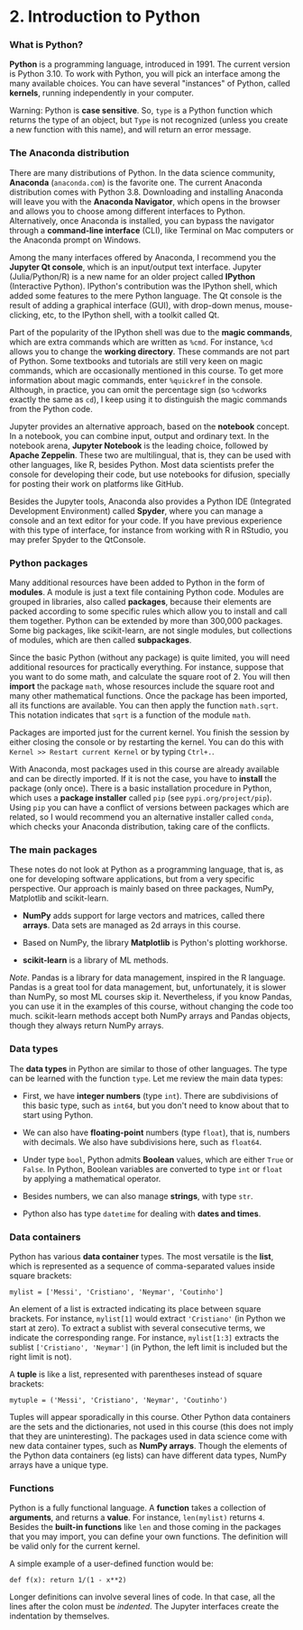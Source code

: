 # 2. Introduction to Python

### What is Python?

**Python** is a programming language, introduced in 1991. The current version is Python 3.10. To work with Python, you will pick an interface among the many available choices. You can have several "instances" of Python, called **kernels**, running independently in your computer.

Warning: Python is **case sensitive**. So, `type` is a Python function which returns the type of an object, but `Type` is not recognized (unless you create a new function with this name), and will return an error message.

### The Anaconda distribution

There are many distributions of Python. In the data science community, **Anaconda** (`anaconda.com`) is the favorite one. The current Anaconda distribution comes with Python 3.8. Downloading and installing Anaconda will leave you with the **Anaconda Navigator**, which opens in the browser and allows you to choose among different interfaces to Python. Alternatively, once Anaconda is installed, you can bypass the navigator through a **command-line interface** (CLI), like Terminal on Mac computers or the Anaconda prompt on Windows.

Among the many interfaces offered by Anaconda, I recommend you the **Jupyter Qt console**, which is an input/output text interface. Jupyter (Julia/Python/R) is a new name for an older project called **IPython** (Interactive Python). IPython's contribution was the IPython shell, which added some features to the mere Python language. The Qt console is the result of adding a graphical interface (GUI), with drop-down menus, mouse-clicking, etc, to the IPython shell, with a toolkit called Qt.

Part of the popularity of the IPython shell was due to the **magic commands**, which are extra commands which are written as `%cmd`. For instance, `%cd` allows you to change the **working directory**. These commands are not part of Python. Some textbooks and tutorials are still very keen on magic commands, which are occasionally mentioned in this course. To get more information about magic commands, enter `%quickref` in the console. Although, in practice, you can omit the percentage sign (so `%cd`works exactly the same as `cd`), I keep using it to distinguish the magic commands from the Python code.

Jupyter provides an alternative approach, based on the **notebook** concept. In a notebook, you can combine input, output and ordinary text. In the notebook arena, **Jupyter Notebook** is the leading choice, followed by **Apache Zeppelin**. These two are multilingual, that is, they can be used with other languages, like R, besides Python. Most data scientists prefer the console for developing their code, but use notebooks for difusion, specially for posting their work on platforms like GitHub.

Besides the Jupyter tools, Anaconda also provides a Python IDE (Integrated Development Environment) called **Spyder**, where you can manage a console and an text editor for your code. If you have previous experience with this type of interface, for instance from working with R in RStudio, you may prefer Spyder to the QtConsole.

### Python packages

Many additional resources have been added to Python in the form of **modules**. A module is just a text file containing Python code. Modules are grouped in libraries, also called **packages**, because their elements are packed according to some specific rules which allow you to install and call them together. Python can be extended by more than 300,000 packages. Some big packages, like scikit-learn, are not single modules, but collections of modules, which are then called **subpackages**.

Since the basic Python (without any package) is quite limited, you will need additional resources for practically everything. For instance, suppose that you want to do some math, and calculate the square root of 2. You will then **import** the package `math`, whose resources include the square root and many other mathematical functions. Once the package has been imported, all its functions are available. You can then apply the function `math.sqrt`. This notation indicates that `sqrt` is a function of the module `math`.

Packages are imported just for the current kernel. You finish the session by either closing the console or by restarting the kernel. You can do this with `Kernel >> Restart current Kernel` or by typing `Ctrl+.`.

With Anaconda, most packages used in this course are already available and can be directly imported. If it is not the case, you have to **install** the package (only once). There is a basic installation procedure in Python, which uses a **package installer** called `pip` (see `pypi.org/project/pip`). Using `pip` you can have a conflict of versions between packages which are related, so I would recommend you an alternative installer called `conda`, which checks your Anaconda distribution, taking care of the conflicts.

### The main packages

These notes do not look at Python as a programming language, that is, as one for developing software applications, but from a very specific perspective. Our approach is mainly based on three packages, NumPy, Matplotlib and scikit-learn.

* **NumPy** adds support for large vectors and matrices, called there **arrays**. Data sets  are managed as 2d arrays in this course.

* Based on NumPy, the library **Matplotlib** is Python's plotting workhorse.

* **scikit-learn** is a library of ML methods.

*Note*. Pandas is a library for data management, inspired in the R language. Pandas is a great tool for data management, but, unfortunately, it is slower than NumPy, so most ML courses skip it. Nevertheless, if you know Pandas, you can use it in the examples of this course, without changing the code too much. scikit-learn methods accept both NumPy arrays and Pandas objects, though they always return NumPy arrays.

### Data types

The **data types** in Python are similar to those of other languages. The type can be learned with the function `type`. Let me review the main data types:

* First, we have **integer numbers** (type `int`). There are subdivisions of this basic type, such as `int64`, but you don't need to know about that to start using Python.

* We can also have **floating-point** numbers (type `float`), that is, numbers with decimals. We also have subdivisions here, such as `float64`.

* Under type `bool`, Python admits **Boolean** values, which are either `True` or `False`. In Python, Boolean variables are converted to type `int` or `float` by applying a mathematical operator.

* Besides numbers, we can also manage **strings**, with type `str`.

* Python also has type `datetime` for dealing with **dates and times**.

### Data containers

Python has various **data container** types. The most versatile is the **list**, which is represented as a sequence of comma-separated values inside square brackets:

`mylist = ['Messi', 'Cristiano', 'Neymar', 'Coutinho']`

An element of a list is extracted indicating its place between square brackets. For instance, `mylist[1]` would extract `'Cristiano'` (in Python we start at zero). To extract a sublist with several consecutive terms, we indicate the corresponding range. For instance, `mylist[1:3]` extracts the sublist `['Cristiano', 'Neymar']` (in Python, the left limit is included but the right limit is not).

A **tuple** is like a list, represented with parentheses instead of square brackets:

`mytuple = ('Messi', 'Cristiano', 'Neymar', 'Coutinho')`

Tuples will appear sporadically in this course. Other Python data containers are the sets and the dictionaries, not used in this course (this does not imply that they are uninteresting). The packages used in data science come with new data container types, such as **NumPy arrays**. Though the elements of the Python data containers (eg lists) can have different data types, NumPy arrays have a unique type.

### Functions

Python is a fully functional language. A **function** takes a collection of **arguments**,  and returns a **value**. For instance, `len(mylist)` returns `4`. Besides the **built-in functions** like `len` and those coming in the packages that you may import, you can define your own functions. The definition will be valid only for the current kernel.

A simple example of a user-defined function would be:

`def f(x): return 1/(1 - x**2)`

Longer definitions can involve several lines of code. In that case, all the lines after the colon must be *indented*. The Jupyter interfaces create the indentation by themselves.
